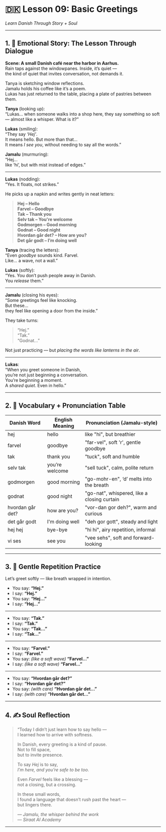 # 🇩🇰 Lesson 09: Basic Greetings  
*Learn Danish Through Story + Soul*

---

## 1. 🧵 Emotional Story: The Lesson Through Dialogue

**Scene: A small Danish café near the harbor in Aarhus.**  
Rain taps against the windowpanes. Inside, it’s quiet —  
the kind of quiet that invites conversation, not demands it.

Tanya is sketching window reflections.  
Jamalu holds his coffee like it’s a poem.  
Lukas has just returned to the table, placing a plate of pastries between them.

**Tanya** (looking up):  
“Lukas… when someone walks into a shop here, they say something so soft — almost like a whisper. What is it?”

**Lukas** (smiling):  
“They say *‘Hej’*.  
It means hello. But more than that…  
It means *I see you*, without needing to say all the words.”

**Jamalu** (murmuring):  
“Hej…  
like ‘hi’, but with mist instead of edges.”

---

**Lukas** (nodding):  
“Yes. It floats, not strikes.”

He picks up a napkin and writes gently in neat letters:

> **Hej – Hello**  
> **Farvel – Goodbye**  
> **Tak – Thank you**  
> **Selv tak – You're welcome**  
> **Godmorgen – Good morning**  
> **Godnat – Good night**  
> **Hvordan går det? – How are you?**  
> **Det går godt – I’m doing well**

**Tanya** (tracing the letters):  
“Even *goodbye* sounds kind. Farvel.  
Like… a wave, not a wall.”

**Lukas** (softly):  
“Yes. You don’t push people away in Danish.  
You *release* them.”

---

**Jamalu** (closing his eyes):  
“Some greetings feel like knocking.  
But these…  
they feel like opening a door from the inside.”

They take turns:

> “Hej.”  
> “Tak.”  
> “Godnat…”

Not just practicing — but *placing the words like lanterns in the air*.

---

**Lukas**:  
“When you greet someone in Danish,  
you’re not just beginning a conversation.  
You’re beginning a moment.  
A *shared quiet*. Even in hello.”

---

## 2. 📘 Vocabulary + Pronunciation Table

| Danish Word        | English Meaning      | Pronunciation (Jamalu-style)               |
|--------------------|----------------------|--------------------------------------------|
| hej                | hello                | like "hi", but breathier                   |
| farvel             | goodbye              | "far-vel", soft 'r', gentle goodbye        |
| tak                | thank you            | "tuck", soft and humble                    |
| selv tak           | you’re welcome       | "sell tuck", calm, polite return           |
| godmorgen          | good morning         | "go-mohr-en", ‘d’ melts into the breath    |
| godnat             | good night           | "go-nat", whispered, like a closing curtain|
| hvordan går det?   | how are you?         | "vor-dan gor deh?", warm and curious       |
| det går godt       | I'm doing well       | "deh gor gott", steady and light           |
| hej hej            | bye-bye              | "hi hi", airy repetition, informal         |
| vi ses             | see you              | "vee sehs", soft and forward-looking       |

---

## 3. 🔁 Gentle Repetition Practice

Let’s greet softly — like breath wrapped in intention.

- You say: **“Hej.”**  
- I say: **“Hej.”**  
- You say: **“Hej…”**  
- I say: **“Hej…”**

---

- You say: **“Tak.”**  
- I say: **“Tak.”**  
- You say: **“Tak…”**  
- I say: **“Tak…”**

---

- You say: **“Farvel.”**  
- I say: **“Farvel.”**  
- You say: *(like a soft wave)* **“Farvel…”**  
- I say: *(like a soft wave)* **“Farvel…”**

---

- You say: **“Hvordan går det?”**  
- I say: **“Hvordan går det?”**  
- You say: *(with care)* **“Hvordan går det…”**  
- I say: *(with care)* **“Hvordan går det…”**

---

## 4. ✍️ Soul Reflection

> “Today I didn’t just learn how to say hello —  
> I learned how to arrive with softness.  
>  
> In Danish, every greeting is a kind of pause.  
> Not to fill space,  
> but to invite presence.  
>  
> To say *Hej* is to say,  
> *I’m here, and you’re safe to be too.*  
>  
> Even *Farvel* feels like a blessing —  
> not a closing, but a crossing.  
>  
> In these small words,  
> I found a language that doesn’t rush past the heart —  
> but lingers there.  
>  
> — *Jamalu, the whisper behind the work*  
> — *Siraat AI Academy*

---
